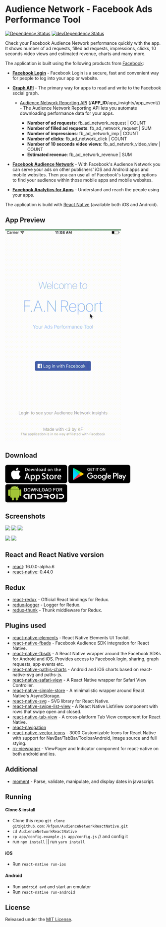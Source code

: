 # Audience Network - Facebook Ads Performance Tool

[![Dependency Status](https://david-dm.org/7kfpun/AudienceNetworkReactNative.svg)](https://david-dm.org/7kfpun/AudienceNetworkReactNative) [![devDependency Status](https://david-dm.org/7kfpun/AudienceNetworkReactNative/dev-status.svg)](https://david-dm.org/7kfpun/AudienceNetworkReactNative?type=dev)

Check your Facebook Audience Network performance quickly with the app. It shows number of ad requests, filled ad requests, impressions, clicks, 10 seconds video views and estimated revenue, charts and many more.

The application is built using the following products from [Facebook](https://developers.facebook.com/):

* [**Facebook Login**](https://developers.facebook.com/docs/facebook-login) - Facebook Login is a secure, fast and convenient way for people to log into your app or website.

* [**Graph API**](https://developers.facebook.com/docs/graph-api) - The primary way for apps to read and write to the Facebook social graph.
  * [Audience Network Reporting API](https://developers.facebook.com/docs/audience-network/reporting-api) (/**APP_ID**/app_insights/app_event/) - The Audience Network Reporting API lets you automate downloading performance data for your apps.

    * **Number of ad requests**: fb_ad_network_request | COUNT
    * **Number of filled ad requests**: fb_ad_network_request | SUM
    * **Number of impressions**: fb_ad_network_imp | COUNT
    * **Number of clicks**: fb_ad_network_click | COUNT
    * **Number of 10 seconds video views**: fb_ad_network_video_view | COUNT
    * **Estimated revenue**: fb_ad_network_revenue | SUM

* [**Facebook Audience Network**](https://developers.facebook.com/docs/marketing-api/audience-network) - With Facebook's Audience Network you can serve your ads on other publishers' iOS and Android apps and mobile websites. Then you can use all of Facebook's targeting options to find your audience within those mobile apps and mobile websites.

* [**Facebook Analytics for Apps**](https://developers.facebook.com/docs/analytics) - Understand and reach the people using your apps.

The application is build with [React Native](https://github.com/facebook/react-native) (available both iOS and Android).

## App Preview

![Preview](assets/screenshots/previewIos.gif "iOS app preview")

## Download

[![App Store Button](assets/app-store.png "App Store Button")](https://itunes.apple.com/us/app/audience-network-facebook/id1196338295?ls=1&mt=8)
[![Play Store Button](assets/google-play.png "Google Play Button")](https://play.google.com/store/apps/details?id=com.kfpun.audiencenetwork)
[![Apk Download Button](assets/apk-download.png "Apk Download Button")](https://github.com/7kfpun/AudienceNetworkReactNative/releases/download/v1.0.0/app-release.apk)

## Screenshots

<img src="https://raw.github.com/7kfpun/AudienceNetworkReactNative/master/assets/screenshots/screenshotIos0.png" width="250"> <img src="https://raw.github.com/7kfpun/AudienceNetworkReactNative/master/assets/screenshots/screenshotIos1.png" width="250"> <img src="https://raw.github.com/7kfpun/AudienceNetworkReactNative/master/assets/screenshots/screenshotIos2.png" width="250">


<img src="https://raw.github.com/7kfpun/AudienceNetworkReactNative/master/assets/screenshots/screenshotIos3.png" width="250"> <img src="https://raw.github.com/7kfpun/AudienceNetworkReactNative/master/assets/screenshots/screenshotIos4.png" width="250">

## React and React Native version

* [react](https://github.com/facebook/react): 16.0.0-alpha.6
* [react-native](https://github.com/facebook/react-native): 0.44.0

## Redux

* [react-redux](https://github.com/reactjs/react-redux) - Official React bindings for Redux.
* [redux-logger](https://github.com/evgenyrodionov/redux-logger) - Logger for Redux.
* [redux-thunk](https://github.com/gaearon/redux-thunk) - Thunk middleware for Redux.

## Plugins used

* [react-native-elements](https://github.com/react-native-community/react-native-elements) - React Native Elements UI Toolkit.
* [react-native-fbads](https://github.com/callstack-io/react-native-fbads) - Facebook Audience SDK integration for React Native.
* [react-native-fbsdk](https://github.com/facebook/react-native-fbsdk) - A React Native wrapper around the Facebook SDKs for Android and iOS. Provides access to Facebook login, sharing, graph requests, app events etc.
* [react-native-pathjs-charts](https://github.com/capitalone/react-native-pathjs-charts) - Android and iOS charts based on react-native-svg and paths-js.
* [react-native-safari-view](https://github.com/naoufal/react-native-safari-view) - A React Native wrapper for Safari View Controller.
* [react-native-simple-store](https://github.com/jasonmerino/react-native-simple-store) - A minimalistic wrapper around React Native's AsyncStorage.
* [react-native-svg](https://github.com/react-native-community/react-native-svg) - SVG library for React Native.
* [react-native-swipe-list-view](https://github.com/jemise111/react-native-swipe-list-view) - A React Native ListView component with rows that swipe open and closed.
* [react-native-tab-view](https://github.com/react-native-community/react-native-tab-view) - A cross-platform Tab View component for React Native.
* [react-navigation](https://github.com/react-community/react-navigation)
* [react-native-vector-icons](https://github.com/oblador/react-native-vector-icons) - 3000 Customizable Icons for React Native with support for NavBar/TabBar/ToolbarAndroid, image source and full stying.
* [rn-viewpager](https://github.com/zbtang/React-Native-ViewPager) - ViewPager and Indicator component for react-native on both android and ios.

## Additional

* [moment](https://github.com/moment/moment) - Parse, validate, manipulate, and display dates in javascript.

## Running

#### Clone & install

* Clone this repo `git clone git@github.com:7kfpun/AudienceNetworkReactNative.git`
* `cd AudienceNetworkReactNative`
* `cp app/config.example.js app/config.js`  // and config it
* run `npm install` || run `yarn install`

#### iOS

* Run `react-native run-ios`

#### Android

* Run `android avd` and start an emulator
* Run `react-native run-android`

## License

Released under the [MIT License](http://opensource.org/licenses/MIT).
